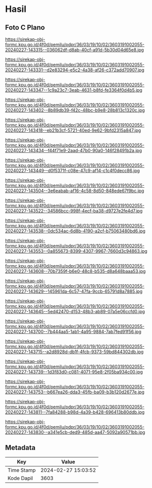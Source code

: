 # Hasil

## Foto C Plano

https://sirekap-obj-formc.kpu.go.id/4f0d/pemilu/pdpr/36/03/19/10/02/3603191002055-20240227-143315--036062df-d8ab-40cf-a91d-5b30d04d65e8.jpg

https://sirekap-obj-formc.kpu.go.id/4f0d/pemilu/pdpr/36/03/19/10/02/3603191002055-20240227-143331--d2e83294-e5c2-4a38-af26-c372add70907.jpg

https://sirekap-obj-formc.kpu.go.id/4f0d/pemilu/pdpr/36/03/19/10/02/3603191002055-20240227-143347--1c9a23c7-3eab-4631-b8fd-fe3364f0d4b5.jpg

https://sirekap-obj-formc.kpu.go.id/4f0d/pemilu/pdpr/36/03/19/10/02/3603191002055-20240227-143402--8b89db39-f42c-48bc-b9e8-28b813c1320c.jpg

https://sirekap-obj-formc.kpu.go.id/4f0d/pemilu/pdpr/36/03/19/10/02/3603191002055-20240227-143418--eb21b3cf-5721-40ed-9e62-9bfd2315a847.jpg

https://sirekap-obj-formc.kpu.go.id/4f0d/pemilu/pdpr/36/03/19/10/02/3603191002055-20240227-143434--f44f71e9-2aad-47b0-90a0-146f28491b2a.jpg

https://sirekap-obj-formc.kpu.go.id/4f0d/pemilu/pdpr/36/03/19/10/02/3603191002055-20240227-143449--d0f5371f-c08e-47c9-af14-c1c4f0decc86.jpg

https://sirekap-obj-formc.kpu.go.id/4f0d/pemilu/pdpr/36/03/19/10/02/3603191002055-20240227-143504--3e6eabab-af16-4c58-8d50-848ede67f9bc.jpg

https://sirekap-obj-formc.kpu.go.id/4f0d/pemilu/pdpr/36/03/19/10/02/3603191002055-20240227-143522--34586bcc-998f-4ecf-ba38-d9727e2fe4d7.jpg

https://sirekap-obj-formc.kpu.go.id/4f0d/pemilu/pdpr/36/03/19/10/02/3603191002055-20240227-143538--0dc534ac-6d8b-4190-a2cf-b75063480bd6.jpg

https://sirekap-obj-formc.kpu.go.id/4f0d/pemilu/pdpr/36/03/19/10/02/3603191002055-20240227-143553--0a855673-8399-4307-9967-7660d3c94863.jpg

https://sirekap-obj-formc.kpu.go.id/4f0d/pemilu/pdpr/36/03/19/10/02/3603191002055-20240227-143608--70b7359f-b6e0-48c8-b535-d8a648baaa53.jpg

https://sirekap-obj-formc.kpu.go.id/4f0d/pemilu/pdpr/36/03/19/10/02/3603191002055-20240227-143629--145961da-6c57-47fa-9ccb-65791d8a7885.jpg

https://sirekap-obj-formc.kpu.go.id/4f0d/pemilu/pdpr/36/03/19/10/02/3603191002055-20240227-143645--5ed42470-d153-48b3-ab89-07a5e06ccfd0.jpg

https://sirekap-obj-formc.kpu.go.id/4f0d/pemilu/pdpr/36/03/19/10/02/3603191002055-20240227-143700--7b444aa5-1ab1-4a95-9884-7ab7fed91f56.jpg

https://sirekap-obj-formc.kpu.go.id/4f0d/pemilu/pdpr/36/03/19/10/02/3603191002055-20240227-143715--a2d8928d-db1f-4fcb-9373-59bd844302db.jpg

https://sirekap-obj-formc.kpu.go.id/4f0d/pemilu/pdpr/36/03/19/10/02/3603191002055-20240227-143739--1d3f83d0-c081-4071-95e8-2f05ba934c00.jpg

https://sirekap-obj-formc.kpu.go.id/4f0d/pemilu/pdpr/36/03/19/10/02/3603191002055-20240227-143753--b667ea26-dda3-45fb-ba09-b3b120d2677e.jpg

https://sirekap-obj-formc.kpu.go.id/4f0d/pemilu/pdpr/36/03/19/10/02/3603191002055-20240227-143811--7fa84288-b98d-4a39-b428-696413b80ddb.jpg

https://sirekap-obj-formc.kpu.go.id/4f0d/pemilu/pdpr/36/03/19/10/02/3603191002055-20240227-143830--a341e5cb-ded9-485d-aa47-5092a90571bb.jpg


## Metadata

| Key        | Value               |
| ---------- | ------------------- |
| Time Stamp | 2024-02-27 15:03:52 |
| Kode Dapil | 3603                |



